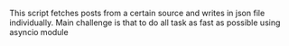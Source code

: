 This script fetches posts from a certain source and writes in json file individually. Main challenge is that to do all task as fast as possible using asyncio module